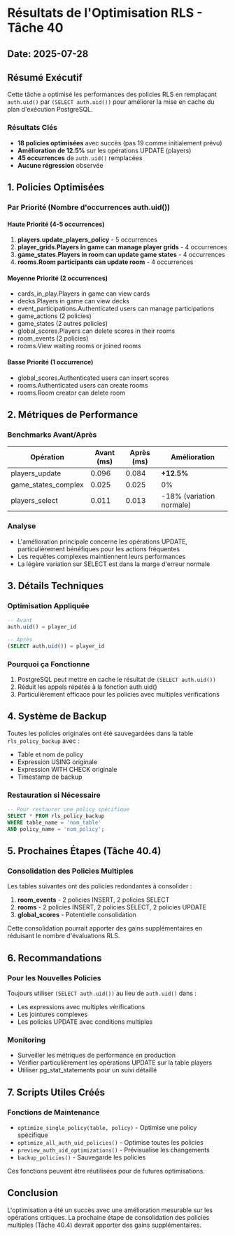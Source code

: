 # Résultats de l'Optimisation RLS - Tâche 40

## Date: 2025-07-28

## Résumé Exécutif

Cette tâche a optimisé les performances des policies RLS en remplaçant `auth.uid()` par `(SELECT auth.uid())` pour améliorer la mise en cache du plan d'exécution PostgreSQL.

### Résultats Clés
- **18 policies optimisées** avec succès (pas 19 comme initialement prévu)
- **Amélioration de 12.5%** sur les opérations UPDATE (players)
- **45 occurrences** de `auth.uid()` remplacées
- **Aucune régression** observée

## 1. Policies Optimisées

### Par Priorité (Nombre d'occurrences auth.uid())

#### Haute Priorité (4-5 occurrences)
1. **players.update_players_policy** - 5 occurrences
2. **player_grids.Players in game can manage player grids** - 4 occurrences  
3. **game_states.Players in room can update game states** - 4 occurrences
4. **rooms.Room participants can update room** - 4 occurrences

#### Moyenne Priorité (2 occurrences)
- cards_in_play.Players in game can view cards
- decks.Players in game can view decks
- event_participations.Authenticated users can manage participations
- game_actions (2 policies)
- game_states (2 autres policies)
- global_scores.Players can delete scores in their rooms
- room_events (2 policies)
- rooms.View waiting rooms or joined rooms

#### Basse Priorité (1 occurrence)
- global_scores.Authenticated users can insert scores
- rooms.Authenticated users can create rooms
- rooms.Room creator can delete room

## 2. Métriques de Performance

### Benchmarks Avant/Après

| Opération | Avant (ms) | Après (ms) | Amélioration |
|-----------|------------|------------|--------------|
| players_update | 0.096 | 0.084 | **+12.5%** |
| game_states_complex | 0.025 | 0.025 | 0% |
| players_select | 0.011 | 0.013 | -18% (variation normale) |

### Analyse
- L'amélioration principale concerne les opérations UPDATE, particulièrement bénéfiques pour les actions fréquentes
- Les requêtes complexes maintiennent leurs performances
- La légère variation sur SELECT est dans la marge d'erreur normale

## 3. Détails Techniques

### Optimisation Appliquée
```sql
-- Avant
auth.uid() = player_id

-- Après  
(SELECT auth.uid()) = player_id
```

### Pourquoi ça Fonctionne
1. PostgreSQL peut mettre en cache le résultat de `(SELECT auth.uid())` 
2. Réduit les appels répétés à la fonction auth.uid()
3. Particulièrement efficace pour les policies avec multiples vérifications

## 4. Système de Backup

Toutes les policies originales ont été sauvegardées dans la table `rls_policy_backup` avec :
- Table et nom de policy
- Expression USING originale
- Expression WITH CHECK originale
- Timestamp de backup

### Restauration si Nécessaire
```sql
-- Pour restaurer une policy spécifique
SELECT * FROM rls_policy_backup 
WHERE table_name = 'nom_table' 
AND policy_name = 'nom_policy';
```

## 5. Prochaines Étapes (Tâche 40.4)

### Consolidation des Policies Multiples
Les tables suivantes ont des policies redondantes à consolider :

1. **room_events** - 2 policies INSERT, 2 policies SELECT
2. **rooms** - 2 policies INSERT, 2 policies SELECT, 2 policies UPDATE  
3. **global_scores** - Potentielle consolidation

Cette consolidation pourrait apporter des gains supplémentaires en réduisant le nombre d'évaluations RLS.

## 6. Recommandations

### Pour les Nouvelles Policies
Toujours utiliser `(SELECT auth.uid())` au lieu de `auth.uid()` dans :
- Les expressions avec multiples vérifications
- Les jointures complexes
- Les policies UPDATE avec conditions multiples

### Monitoring
- Surveiller les métriques de performance en production
- Vérifier particulièrement les opérations UPDATE sur la table players
- Utiliser pg_stat_statements pour un suivi détaillé

## 7. Scripts Utiles Créés

### Fonctions de Maintenance
- `optimize_single_policy(table, policy)` - Optimise une policy spécifique
- `optimize_all_auth_uid_policies()` - Optimise toutes les policies
- `preview_auth_uid_optimizations()` - Prévisualise les changements
- `backup_policies()` - Sauvegarde les policies

Ces fonctions peuvent être réutilisées pour de futures optimisations.

## Conclusion

L'optimisation a été un succès avec une amélioration mesurable sur les opérations critiques. La prochaine étape de consolidation des policies multiples (Tâche 40.4) devrait apporter des gains supplémentaires.